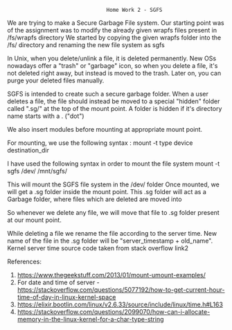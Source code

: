 
									Home Work 2 - SGFS

We are trying to make a Secure Garbage File system.
Our starting point was of the assignment was to modify the already given wrapfs files present in /fs/wrapfs directory
We started by copying the given wrapfs folder into the /fs/ directory and renaming the new file system as sgfs

In Unix, when you delete/unlink a file, it is deleted permanently. New OSs nowadays offer a "trash" or "garbage" icon, so when you delete a file, it's not deleted right away, but instead is moved to the trash. Later on, you can purge your deleted files manually.

SGFS is intended to create such a secure garbage folder. When a user deletes a file, the file should instead be moved to a special "hidden" folder called ".sg/" at the top of the mount point. A folder is hidden if it's directory name starts with a . ("dot")

We also insert modules before mounting at appropriate mount point. 

For mounting, we use the following syntax :  mount -t type device destination_dir

I have used the following syntax in order to mount the file system
				mount -t sgfs /dev/ /mnt/sgfs/

This will mount the SGFS file system in the /dev/ folder
Once mounted, we will get a .sg folder inside the mount point.
This .sg folder will act as a Garbage folder, where files which are deleted are moved into

So whenever we delete any file, we will move that file to .sg folder present at our mount point.

While deleting a file we rename the file according to the server time. New name of the file in the .sg folder will be "server_timestamp + old_name". Kernel server time source code taken from stack overflow link2  

References: 
1. https://www.thegeekstuff.com/2013/01/mount-umount-examples/
2. For date and time of server - https://stackoverflow.com/questions/5077192/how-to-get-current-hour-time-of-day-in-linux-kernel-space
3. https://elixir.bootlin.com/linux/v2.6.33/source/include/linux/time.h#L163
4. https://stackoverflow.com/questions/2099070/how-can-i-allocate-memory-in-the-linux-kernel-for-a-char-type-string